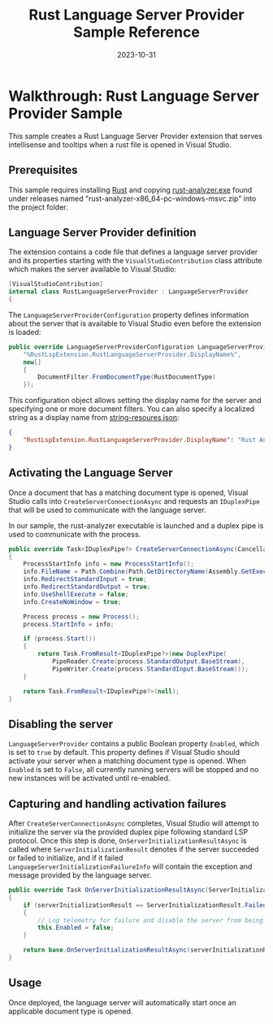 ﻿---
title: Rust Language Server Provider Sample Reference
description: Language server provider that runs the rust analyzer when a matching document is opened. 
date: 2023-10-31
---

# Walkthrough: Rust Language Server Provider Sample

This sample creates a Rust Language Server Provider extension that serves intellisense and tooltips when a rust file is opened in Visual Studio.

## Prerequisites
This sample requires installing [Rust](https://www.rust-lang.org/tools/install)  and copying [rust-analyzer.exe](https://github.com/rust-lang/rust-analyzer) found under releases named "rust-analyzer-x86_64-pc-windows-msvc.zip" into the project folder.

## Language Server Provider definition

The extension contains a code file that defines a language server provider and its properties starting with the `VisualStudioContribution` class attribute which makes the server available to Visual Studio:

```csharp
[VisualStudioContribution]
internal class RustLanguageServerProvider : LanguageServerProvider
{
```

The `LanguageServerProviderConfiguration` property defines information about the server that is available to Visual Studio even before the extension is loaded:

```csharp
public override LanguageServerProviderConfiguration LanguageServerProviderConfiguration => new(
    "%RustLspExtension.RustLanguageServerProvider.DisplayName%",
    new[] 
    { 
        DocumentFilter.FromDocumentType(RustDocumentType) 
    });
```

This configuration object allows setting the display name for the server and specifying one or more document filters. You can also specify a localized string as a display name from [string-resoures.json](./.vsextension/string-resources.json):

```json
{
    "RustLspExtension.RustLanguageServerProvider.DisplayName": "Rust Analyzer LSP server"
}
```

## Activating the Language Server

Once a document that has a matching document type is opened, Visual Studio calls into `CreateServerConnectionAsync` and requests an `IDuplexPipe` that will be used to communicate with the language server. 

In our sample, the rust-analyzer executable is launched and a duplex pipe is used to communicate with the process.

```csharp
public override Task<IDuplexPipe?> CreateServerConnectionAsync(CancellationToken cancellationToken)
{
    ProcessStartInfo info = new ProcessStartInfo();
    info.FileName = Path.Combine(Path.GetDirectoryName(Assembly.GetExecutingAssembly().Location)!, @"rust-analyzer.exe");
    info.RedirectStandardInput = true;
    info.RedirectStandardOutput = true;
    info.UseShellExecute = false;
    info.CreateNoWindow = true;

    Process process = new Process();
    process.StartInfo = info;

    if (process.Start())
    {
        return Task.FromResult<IDuplexPipe?>(new DuplexPipe(
            PipeReader.Create(process.StandardOutput.BaseStream),
            PipeWriter.Create(process.StandardInput.BaseStream)));
    }

    return Task.FromResult<IDuplexPipe?>(null);
}
```

## Disabling the server

`LanguageServerProvider` contains a public Boolean property `Enabled`, which is set to `true` by default. This property defines if Visual Studio should activate your server when a matching document type is opened. When `Enabled` is set to `False`, all currently running servers will be stopped and no new instances will be activated until re-enabled.

## Capturing and handling activation failures

After `CreateServerConnectionAsync` completes, Visual Studio will attempt to initialize the server via the provided duplex pipe following standard LSP protocol. Once this step is done, `OnServerInitializationResultAsync` is called where `ServerInitializationResult` denotes if the server succeeded or failed to initialize, and if it failed `LanguageServerInitializationFailureInfo` will contain the exception and message provided by the language server.

```csharp
public override Task OnServerInitializationResultAsync(ServerInitializationResult serverInitializationResult, LanguageServerInitializationFailureInfo? initializationFailureInfo, CancellationToken cancellationToken)
{
    if (serverInitializationResult == ServerInitializationResult.Failed)
    {
        // Log telemetry for failure and disable the server from being activated again.
        this.Enabled = false;
    }

    return base.OnServerInitializationResultAsync(serverInitializationResult, initializationFailureInfo, cancellationToken);
}
```

## Usage

Once deployed, the language server will automatically start once an applicable document type is opened.
